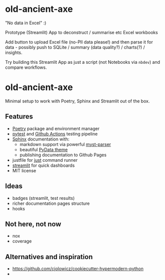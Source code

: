 # old-ancient-axe

"No data in Excel" :)

Prototype (Streamlit) App to deconstruct / summarise etc Excel workbooks

Add button to upload Excel file (no-PII data please!) and then parse it for data - possibly push to SQLite / summary (data quality?) / charts(?) / insights.

Try building this Streamlit App as just a script (not Notebooks via `nbdev`) and compare workflows.
# old-ancient-axe

 Minimal setup to work with Poetry, Sphinx and Streamlit out of the box.

## Features

 - [Poetry](https://python-poetry.org/) package and environment manager
 - [pytest](https://docs.pytest.org/en/stable/) and [Github Actions](https://docs.github.com/en/free-pro-team@latest/actions) testing pipeline
 - [Sphinx](https://www.sphinx-doc.org/en/master/) documentation with:
   - markdown support via powerful [myst-parser](https://myst-parser.readthedocs.io/en/latest/)
   - beautiful [PyData theme](https://pydata-sphinx-theme.readthedocs.io/en/latest/)
   - publishing documentation to Github Pages
- justfile for [just](https://github.com/casey/just) command runner
- [streamlit](https://docs.streamlit.io/en/stable/) for quick dashboards
- MIT license

## Ideas

- badges (streamlit, test results)
- richer documentation pages structure
- hooks

## Not here, not now

- nox
- coverage
 
## Alternatives and inspiration

- https://github.com/cjolowicz/cookiecutter-hypermodern-python
- 